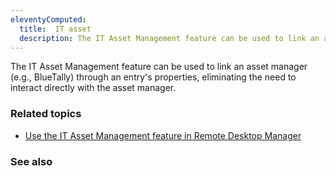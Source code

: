 ```yaml
---
eleventyComputed:
  title:  IT asset
  description: The IT Asset Management feature can be used to link an asset manager (e.g., BlueTally) through an entry's properties.
---
```


The IT Asset Management feature can be used to link an asset manager (e.g., BlueTally) through an entry's properties, eliminating the need to interact directly with the asset manager. 

### Related topics  

* [Use the IT Asset Management feature in Remote Desktop Manager](https://docs.devolutions.net/kb/remote-desktop-manager/how-to-articles/it-asset-management/)

### See also  